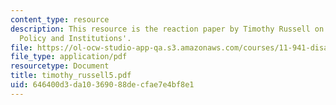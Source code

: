 ```yaml
---
content_type: resource
description: This resource is the reaction paper by Timothy Russell on the topic 'Disaster
  Policy and Institutions'.
file: https://ol-ocw-studio-app-qa.s3.amazonaws.com/courses/11-941-disaster-vulnerability-and-resilience-spring-2005/646400d3da10369088decfae7e4bf8e1_timothy_russell5.pdf
file_type: application/pdf
resourcetype: Document
title: timothy_russell5.pdf
uid: 646400d3-da10-3690-88de-cfae7e4bf8e1
---
```

